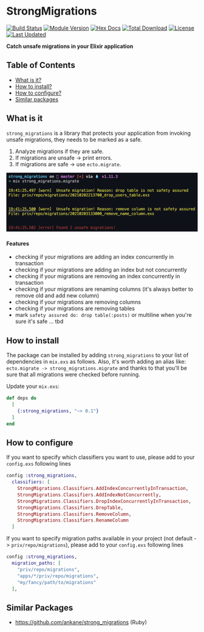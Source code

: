 # StrongMigrations

[![Build Status](https://github.com/patrykwozinski/strong_migrations/workflows/CI/badge.svg)](https://github.com/patrykwozinski/strong_migrations/actions)
[![Module Version](https://img.shields.io/hexpm/v/strong_migrations.svg)](https://hex.pm/packages/strong_migrations)
[![Hex Docs](https://img.shields.io/badge/hex-docs-lightgreen.svg)](https://hexdocs.pm/strong_migrations/)
[![Total Download](https://img.shields.io/hexpm/dt/strong_migrations.svg)](https://hex.pm/packages/strong_migrations)
[![License](https://img.shields.io/hexpm/l/strong_migrations.svg)](https://github.com/patrykwozinski/strong_migrations/blob/master/LICENSE.md)
[![Last Updated](https://img.shields.io/github/last-commit/patrykwozinski/strong_migrations.svg)](https://github.com/patrykwozinski/strong_migrations/commits/master)

**Catch unsafe migrations in your Elixir application**

## Table of Contents
* [What is it?](#what-is-it)
* [How to install?](#how-to-install)
* [How to configure?](#how-to-configure)
* [Similar packages](#similar-packages)

## What is it
`strong_migrations` is a library that protects your application from invoking unsafe migrations, they needs to be marked as a safe.
1. Analyze migrations if they are safe.
2. If migrations are unsafe -> print errors.
3. If migrations are safe -> use `ecto.migrate`.

![](asset/img/example.png)

#### Features
- checking if your migrations are adding an index concurrently in transaction
- checking if your migrations are adding an index but not concurrently
- checking if your migrations are removing an index concurrently in transaction
- checking if your migrations are renaming columns (it's always better to remove old and add new column)
- checking if your migrations are removing columns
- checking if your migrations are removing tables
- mark `safety assured do: drop table(:posts)` or multiline when you're sure it's safe
... tbd

## How to install
The package can be installed by adding `strong_migrations` to your list of dependencies in `mix.exs` as follows. Also, it's worth adding an alias like: `ecto.migrate -> strong_migrations.migrate` and thanks to that you'll be sure that all migrations were checked before running.

Update your `mix.exs`:
```elixir
def deps do
  [
    {:strong_migrations, "~> 0.1"}
  ]
end
```

## How to configure
If you want to specify which classifiers you want to use, please add to your `config.exs` following lines
```elixir
config :strong_migrations,
  classifiers: [
    StrongMigrations.Classifiers.AddIndexConcurrentlyInTransaction,
    StrongMigrations.Classifiers.AddIndexNotConcurrently,
    StrongMigrations.Classifiers.DropIndexConcurrentlyInTransaction,
    StrongMigrations.Classifiers.DropTable,
    StrongMigrations.Classifiers.RemoveColumn,
    StrongMigrations.Classifiers.RenameColumn
  ]
```

If you want to specify migration paths available in your project (not default -> `priv/repo/migrations`), please add to your `config.exs` following lines
```elixir
config :strong_migrations,
  migration_paths: [
    "priv/repo/migrations",
    "apps/*/priv/repo/migrations",
    "my/fancy/path/to/migrations"
  ],
```

## Similar Packages
* https://github.com/ankane/strong_migrations (Ruby)
